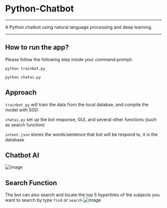 # Python-Chatbot
---

A Python chatbot using natural language processing and deep learning.

---
## How to run the app?

Please follow the following step inside your command prompt:

```python trainbot.py```

```python chatai.py```

## Approach
```trainbot.py``` will train the data from the local databse, and compile the model with SGD

```chatai.py``` set up the bot response, GUI, and several other functions (such as search function)

```intent.json``` stores the words/sentence that bot will be respond to, it is the database

## Chatbot AI
![image](https://user-images.githubusercontent.com/105527191/220520316-a690562a-1572-4e69-9a85-e93fee9211c9.png)

## Search Function
The bot can also search and locate the top 5 hyperlinks of the subjects you want to search by type ```find``` or ```search``` 
![image](https://user-images.githubusercontent.com/105527191/220520596-c71a3d31-204f-4307-8b05-2e1f535962b4.png)
